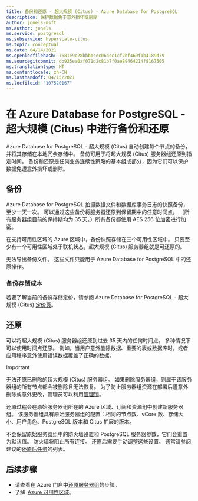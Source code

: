 ```yaml
---
title: 备份和还原 - 超大规模 (Citus) - Azure Database for PostgreSQL
description: 保护数据免于意外损坏或删除
author: jonels-msft
ms.author: jonels
ms.service: postgresql
ms.subservice: hyperscale-citus
ms.topic: conceptual
ms.date: 04/14/2021
ms.openlocfilehash: 7681e9c28bbbbcec06bcc1cf2bf469f1b4189d79
ms.sourcegitcommit: db925ea0af071d2c81b7f0ae89464214f8167505
ms.translationtype: HT
ms.contentlocale: zh-CN
ms.lasthandoff: 04/15/2021
ms.locfileid: "107520167"
---
```

# <a name="backup-and-restore-in-azure-database-for-postgresql---hyperscale-citus"></a>在 Azure Database for PostgreSQL - 超大规模 (Citus) 中进行备份和还原

Azure Database for PostgreSQL - 超大规模 (Citus) 自动创建每个节点的备份，并将其存储在本地冗余存储中。 备份可用于将超大规模 (Citus) 服务器组还原到指定时间。
备份和还原是任何业务连续性策略的基本组成部分，因为它们可以保护数据免遭意外损坏或删除。

## <a name="backups"></a>备份

Azure Database for PostgreSQL 拍摄数据文件和数据库事务日志的快照备份，至少一天一次。 可以通过这些备份将服务器还原到保留期中的任意时间点。 （所有服务器组目前的保持期均为 35 天。）所有备份都使用 AES 256 位加密进行加密。

在支持可用性区域的 Azure 区域中，备份快照存储在三个可用性区域中。 只要至少有一个可用性区域处于联机状态，超大规模 (Citus) 服务器组就是可还原的。

无法导出备份文件。 这些文件只能用于 Azure Database for PostgreSQL 中的还原操作。

### <a name="backup-storage-cost"></a>备份存储成本

若要了解当前的备份存储定价，请参阅 Azure Database for PostgreSQL - 超大规模 (Citus) [定价页](https://azure.microsoft.com/pricing/details/postgresql/hyperscale-citus/)。

## <a name="restore"></a>还原

可以将超大规模 (Citus) 服务器组还原到过去 35 天内的任何时间点。  多种情况下可以使用时间点还原。 例如，当用户意外删除数据、重要的表或数据库时，或者应用程序意外使用错误数据覆盖了正确的数据。

> [!IMPORTANT]
> 无法还原已删除的超大规模 (Citus) 服务器组。 如果删除服务器组，则属于该服务器组的所有节点都会被删除且无法恢复。 为了防止服务器组资源在部署后遭意外删除或意外更改，管理员可以利用[管理锁](../azure-resource-manager/management/lock-resources.md)。

还原过程会在原始服务器组所在的 Azure 区域、订阅和资源组中创建新服务器组。 该服务器组具有原始服务器组的配置：相同的节点数、vCore 数、存储大小、用户角色、PostgreSQL 版本和 Citus 扩展的版本。

不会保留原始服务器组中的防火墙设置和 PostgreSQL 服务器参数，它们会重置为默认值。 防火墙将阻止所有连接。 还原后需要手动调整这些设置。 通常请参阅建议的[还原后任务](howto-hyperscale-restore-portal.md#post-restore-tasks)的列表。

## <a name="next-steps"></a>后续步骤

* 请查看在 Azure 门户中[还原服务器组](howto-hyperscale-restore-portal.md)的步骤。
* 了解  [Azure 可用性区域](../availability-zones/az-overview.md)。
